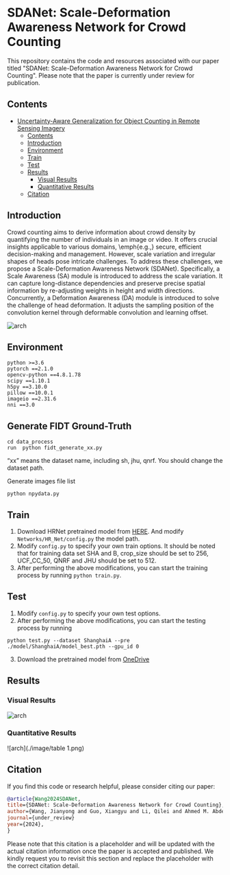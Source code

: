 
# SDANet: Scale-Deformation Awareness Network for Crowd Counting  
This repository contains the code and resources associated with our paper titled "SDANet: Scale-Deformation Awareness Network for Crowd Counting". Please note that the paper is currently under review for publication.
## Contents

- [Uncertainty-Aware Generalization for Object Counting in Remote Sensing Imagery](#sdanet:scale-deformation-awareness-network-for-crowd-counting)
  - [Contents](#contents)
  - [Introduction](#introduction)
  - [Environment](#environment)
  - [Train](#train)
  - [Test](#test)
  - [Results](#results)
    - [Visual Results](#visual-results)
    - [Quantitative Results](#quantitative-results)
  - [Citation](#citation)

## Introduction
Crowd counting aims to derive information about crowd density by quantifying the number of individuals in an image or video. 
It offers crucial insights applicable to various domains, \emph{e.g.,}  secure,  efficient decision-making and management.
However, scale variation and irregular shapes of heads pose intricate challenges. 
To address these challenges, we propose a Scale-Deformation Awareness Network (SDANet). 
Specifically, a Scale Awareness (SA) module is introduced to address the scale variation. 
It can capture long-distance dependencies and preserve precise spatial information by re-adjusting weights in height and width directions. 
Concurrently, a Deformation Awareness (DA) module is introduced to solve the challenge of head deformation.
It adjusts the sampling position of the convolution kernel through deformable convolution and learning offset.

![arch](./image/framework.jpg)

## Environment

	python >=3.6 
	pytorch ==2.1.0
	opencv-python ==4.8.1.78
	scipy ==1.10.1
	h5py ==3.10.0
	pillow ==10.0.1
	imageio ==2.31.6
	nni ==3.0 


## Generate FIDT Ground-Truth

```
cd data_process
run  python fidt_generate_xx.py
```

“xx” means the dataset name, including sh, jhu, qnrf. You should change the dataset path.

Generate images file list
```
python npydata.py
```

## Train

1. Download HRNet pretrained model from [HERE](https://1drv.ms/u/s!AoqjtIqKcO-1gg1LztkP37xTPIiw). And modify `Networks/HR_Net/config.py` the model path.
2. Modify `config.py` to specify your own train options. It should be noted that for training data set SHA and B, crop_size should be set to 256, UCF_CC_50, QNRF and JHU should be set to 512.
3. After performing the above modifications, you can start the training process by running `python train.py`.

## Test

1. Modify `config.py` to specify your own test options.
2. After performing the above modifications, you can start the testing process by running
 ```
 python test.py --dataset ShanghaiA --pre ./model/ShanghaiA/model_best.pth --gpu_id 0
 ```
3. Download the pretrained model from [OneDrive](https://1drv.ms/u/s!AoqjtIqKcO-1gg1LztkP37xTPIiw)

## Results

### Visual Results

![arch](./image/result.jpg)

### Quantitative Results

![arch](./image/table 1.png)

## Citation

If you find this code or research helpful, please consider citing our paper:

```BibTeX
@article{Wang2024SDANet,
title={SDANet: Scale-Deformation Awareness Network for Crowd Counting},
author={Wang, Jianyong and Guo, Xiangyu and Li, Qilei and Ahmed M. Abdelmoniem and Gao, Mingliang},
journal={under_review}
year={2024},
}
```

Please note that this citation is a placeholder and will be updated with the actual citation information once the paper is accepted and published. We kindly request you to revisit this section and replace the placeholder with the correct citation detail.







